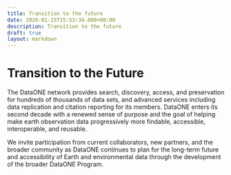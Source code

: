 ```yaml
---
title: Transition to the future
date: 2020-01-15T15:53:34.000+00:00
description: Transition to the future
draft: true
layout: markdown
---
```


# Transition to the Future
The DataONE network provides search, discovery, access, and preservation for hundreds of thousands of data sets, and advanced services including data replication and citation reporting for its members. DataONE enters its second decade with a renewed sense of purpose and the goal of helping make earth observation data progressively more findable, accessible, interoperable, and reusable.

We invite participation from current collaborators, new partners, and the broader community as DataONE continues to plan for the long-term future and accessibility of Earth and environmental data through the development of the broader DataONE Program.
